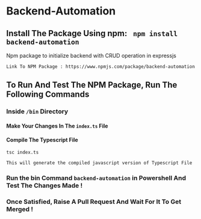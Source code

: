 # Backend-Automation

## Install The Package Using npm: ``` npm install backend-automation```

Npm package to initialize backend with CRUD operation in expressjs

```
Link To NPM Package : https://www.npmjs.com/package/backend-automation

```

## To Run And Test The NPM Package, Run The Following Commands

### Inside ```/bin``` Directory

#### Make Your Changes In The ```index.ts``` File

#### Compile The Typescript File

```
tsc index.ts

This will generate the compiled javascript version of Typescript File
```

### Run the bin Command ```backend-automation``` in Powershell And Test The Changes Made !

### Once Satisfied, Raise A Pull Request And Wait For It To Get Merged !

